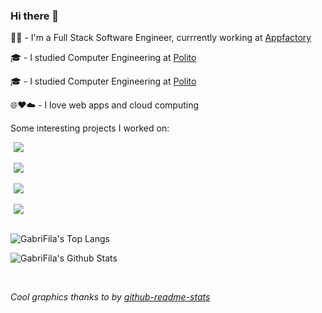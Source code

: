 ### Hi there 👋

👨‍💻 - I'm a Full Stack Software Engineer, currrently working at [Appfactory](https://appfactory.it/)

🎓 - I studied Computer Engineering at [Polito](https://www.polito.it/)

🎓 - I studied Computer Engineering at [Polito](https://www.polito.it/)

🌐❤️☁️ - I love web apps and cloud computing

Some interesting projects I worked on:

<a href="https://github.com/GabriFila/voice-out-bot" style="margin: 5px">
  <img align="center" src="https://github-readme-stats.vercel.app/api/pin/?username=GabriFila&repo=voice-out-bot&bg_color=35,0f234a,2e54ab&title_color=fff&text_color=fff&show_owner=true" />
</a>
<br/>
<br/>
<a href="https://github.com/netgroup-polito/CrownLabs" style="margin: 5px">
  <img align="center" src="https://github-readme-stats.vercel.app/api/pin/?username=netgroup-polito&repo=CrownLabs&bg_color=35,0f234a,2e54ab&title_color=fff&text_color=fff&show_owner=true" />
</a>
<br/>
<br/>
<a href="https://github.com/liqotech/liqo" style="margin: 5px">
  <img align="center" src="https://github-readme-stats.vercel.app/api/pin/?username=liqotech&repo=liqo&bg_color=35,0f234a,2e54ab&title_color=fff&text_color=fff&show_owner=true" />
</a>
<br/>
<br/>
<a href="https://github.com/Mi-Lego-Al-Territorio/mlatWebsite" style="margin: 5px">
  <img align="center" src="https://github-readme-stats.vercel.app/api/pin/?username=Mi-Lego-Al-Territorio&repo=mlatWebsite&bg_color=35,0f234a,2e54ab&title_color=fff&text_color=fff" />
</a>
<br/>
<br/>

![GabriFila's Top Langs](https://github-readme-stats.vercel.app/api/top-langs/?username=GabriFila&hide=c%2B%2B&exclude_repo=PoliDOTS&bg_color=35,0f234a,2e54ab&title_color=fff&text_color=fff&layout=compact&custom_title=I%20code%20in...)

![GabriFila's Github Stats](https://github-readme-stats.vercel.app/api?username=GabriFila&bg_color=35,0f234a,2e54ab&title_color=fff&text_color=fff&show_icons=true&custom_title=My%20stats)

<br/>

_Cool graphics thanks to by [github-readme-stats](https://github.com/anuraghazra/github-readme-stats)_
